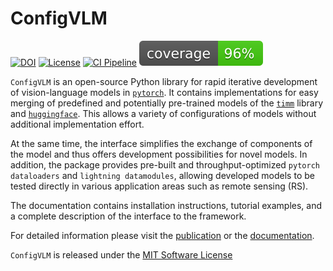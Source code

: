 # ConfigVLM

[![DOI](https://zenodo.org/badge/DOI/TODO)](https://doi.org/TODO)
[![License](https://img.shields.io/badge/License-MIT-blue.svg)](https://opensource.org/licenses/mit-0)
[![CI Pipeline](https://github.com/lhackel-tub/ConfigVLM/actions/workflows/ci.yml/badge.svg)](https://github.com/lhackel-tub/ConfigVLM/actions/workflows/ci.yml)
[![Code Coverage](./coverage.svg)](./.coverage)

<!-- introduction-start -->
`ConfigVLM` is an open-source Python library for rapid iterative development of vision-language models in [`pytorch`](https://pytorch.org/). It contains implementations for easy merging of predefined and potentially pre-trained models of the [`timm`](https://github.com/rwightman/pytorch-image-models) library and [`huggingface`](https://huggingface.co/).
This allows a variety of configurations of models without additional implementation effort.

At the same time, the interface simplifies the exchange of components of the model and thus offers development possibilities for novel models.
In addition, the package provides pre-built and throughput-optimized `pytorch dataloaders` and `lightning datamodules`, allowing developed models to be tested directly in various application areas such as remote sensing (RS).

The documentation contains installation instructions, tutorial examples, and a complete description of the interface to the framework.
<!-- introduction-end -->

For detailed information please visit the [publication](TODO:arXiv-Link) or the [documentation](https://lhackel-tub.github.io/ConfigVLM).

`ConfigVLM` is released under the [MIT Software License](https://opensource.org/licenses/mit-0)
